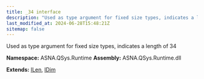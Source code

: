 ```yaml
---
title: _34 interface
description: "Used as type argument for fixed size types, indicates a length of 34  "
last_modified_at: 2024-06-28T15:48:21Z
sitemap: false
---
```


Used as type argument for fixed size types, indicates a length of 34 

**Namespace:** ASNA.QSys.Runtime
**Assembly:** ASNA.QSys.Runtime.dll

**Extends:** [ILen](/reference/runtime/qsys-runtime/i-len.html), [IDim](/reference/runtime/qsys-runtime/i-dim.html)
<br>
<br>
